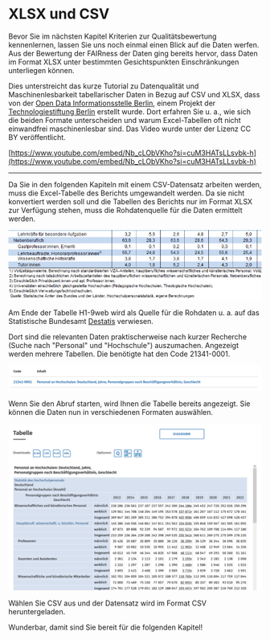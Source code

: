 # XLSX und CSV

Bevor Sie im nächsten Kapitel Kriterien zur Qualitätsbewertung kennenlernen, lassen Sie uns noch einmal einen Blick auf die Daten werfen. Aus der Bewertung der FAIRness der Daten ging bereits hervor, dass Daten im Format XLSX unter bestimmten Gesichtspunkten Einschränkungen unterliegen können.

Dies unterstreicht das kurze Tutorial zu Datenqualität und Maschinenlesbarkeit tabellarischer Daten in Bezug auf CSV und XLSX, dass von der [Open Data Informationsstelle Berlin](https://odis-berlin.de/), einem Projekt der [Technologiestiftung Berlin](https://www.technologiestiftung-berlin.de/) erstellt wurde. Dort erfahren Sie u. a., wie sich die beiden Formate unterscheiden und warum Excel-Tabellen oft nicht einwandfrei maschinenlesbar sind. Das Video wurde unter der Lizenz CC BY veröffentlicht.

[https://www.youtube.com/embed/Nb_cLObVKho?si=cuM3HATsLLsvbk-h](https://www.youtube.com/embed/Nb_cLObVKho?si=cuM3HATsLLsvbk-h)


---


Da Sie in den folgenden Kapiteln mit einem CSV-Datensatz arbeiten werden, muss die Excel-Tabelle des Berichts umgewandelt werden. Da sie nicht konvertiert werden soll und die Tabellen des Berichts nur im Format XLSX zur Verfügung stehen, muss die Rohdatenquelle für die Daten ermittelt werden.

![Quellenangabe](_images/Quelle_Destatis.png)


Am Ende der Tabelle H1-9web wird als Quelle für die Rohdaten u. a. auf das Statistische Bundesamt [Destatis](https://www-genesis.destatis.de/genesis/online) verwiesen. 

Dort sind die relevanten Daten praktischerweise nach kurzer Recherche (Suche nach "Personal" und "Hochschule") auszumachen. Angezeigt werden mehrere Tabellen. Die benötigte hat den Code 21341-0001.

![Anzeige der Suchergebnisse](_images/Destatis_Suche.png)


Wenn Sie den Abruf starten, wird Ihnen die Tabelle bereits angezeigt. Sie können die Daten nun in verschiedenen Formaten auswählen.

![Anzeige der Tabelle](_images/Destatis_Abruf.png)


Wählen Sie CSV aus und der Datensatz wird im Format CSV heruntergeladen.


Wunderbar, damit sind Sie bereit für die folgenden Kapitel!
